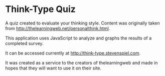Think-Type Quiz
==========
A quiz created to evaluate your thinking style. Content was originally taken from http://thelearningweb.net/personalthink.html.

This application uses JavaScript to analyze and graphs the results of a completed survey.

It can be accessed currently at http://think-type.stevenspiel.com.

It was created as a service to the creators of thelearningweb and made in hopes that they will want to use it on their site.
